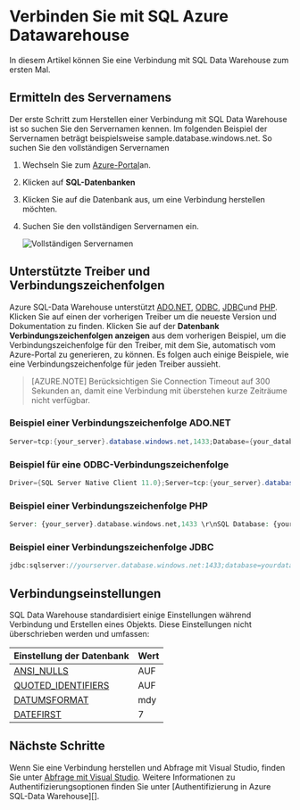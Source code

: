 <properties
   pageTitle="Verbinden mit SQL Azure Datawarehouse | Microsoft Azure"
   description="So suchen Sie den Server und die Verbindungszeichenfolge Zeichenfolge für Ihre Azure SQL-Data Warehouse"
   services="sql-data-warehouse"
   documentationCenter="NA"
   authors="sonyam"
   manager="barbkess"
   editor=""/>

<tags
   ms.service="sql-data-warehouse"
   ms.devlang="NA"
   ms.topic="get-started-article"
   ms.tgt_pltfrm="NA"
   ms.workload="data-services"
   ms.date="09/26/2016"
   ms.author="sonyama;barbkess"/>

# <a name="connect-to-azure-sql-data-warehouse"></a>Verbinden Sie mit SQL Azure Datawarehouse

In diesem Artikel können Sie eine Verbindung mit SQL Data Warehouse zum ersten Mal.

## <a name="find-your-server-name"></a>Ermitteln des Servernamens

Der erste Schritt zum Herstellen einer Verbindung mit SQL Data Warehouse ist so suchen Sie den Servernamen kennen.  Im folgenden Beispiel der Servernamen beträgt beispielsweise sample.database.windows.net. So suchen Sie den vollständigen Servernamen

1. Wechseln Sie zum [Azure-Portal][]an.
2. Klicken auf **SQL-Datenbanken** 
3. Klicken Sie auf die Datenbank aus, um eine Verbindung herstellen möchten.
4. Suchen Sie den vollständigen Servernamen ein.

    ![Vollständigen Servernamen][1]

## <a name="supported-drivers-and-connection-strings"></a>Unterstützte Treiber und Verbindungszeichenfolgen

Azure SQL-Data Warehouse unterstützt [ADO.NET][], [ODBC][], [JDBC][]und [PHP][]. Klicken Sie auf einen der vorherigen Treiber um die neueste Version und Dokumentation zu finden. Klicken Sie auf der **Datenbank Verbindungszeichenfolgen anzeigen** aus dem vorherigen Beispiel, um die Verbindungszeichenfolge für den Treiber, mit dem Sie, automatisch vom Azure-Portal zu generieren, zu können.  Es folgen auch einige Beispiele, wie eine Verbindungszeichenfolge für jeden Treiber aussieht.

> [AZURE.NOTE] Berücksichtigen Sie Connection Timeout auf 300 Sekunden an, damit eine Verbindung mit überstehen kurze Zeiträume nicht verfügbar.

### <a name="adonet-connection-string-example"></a>Beispiel einer Verbindungszeichenfolge ADO.NET

```C#
Server=tcp:{your_server}.database.windows.net,1433;Database={your_database};User ID={your_user_name};Password={your_password_here};Encrypt=True;TrustServerCertificate=False;Connection Timeout=30;
```

### <a name="odbc-connection-string-example"></a>Beispiel für eine ODBC-Verbindungszeichenfolge

```C#
Driver={SQL Server Native Client 11.0};Server=tcp:{your_server}.database.windows.net,1433;Database={your_database};Uid={your_user_name};Pwd={your_password_here};Encrypt=yes;TrustServerCertificate=no;Connection Timeout=30;
```

### <a name="php-connection-string-example"></a>Beispiel einer Verbindungszeichenfolge PHP

```PHP
Server: {your_server}.database.windows.net,1433 \r\nSQL Database: {your_database}\r\nUser Name: {your_user_name}\r\n\r\nPHP Data Objects(PDO) Sample Code:\r\n\r\ntry {\r\n   $conn = new PDO ( \"sqlsrv:server = tcp:{your_server}.database.windows.net,1433; Database = {your_database}\", \"{your_user_name}\", \"{your_password_here}\");\r\n    $conn->setAttribute( PDO::ATTR_ERRMODE, PDO::ERRMODE_EXCEPTION );\r\n}\r\ncatch ( PDOException $e ) {\r\n   print( \"Error connecting to SQL Server.\" );\r\n   die(print_r($e));\r\n}\r\n\rSQL Server Extension Sample Code:\r\n\r\n$connectionInfo = array(\"UID\" => \"{your_user_name}\", \"pwd\" => \"{your_password_here}\", \"Database\" => \"{your_database}\", \"LoginTimeout\" => 30, \"Encrypt\" => 1, \"TrustServerCertificate\" => 0);\r\n$serverName = \"tcp:{your_server}.database.windows.net,1433\";\r\n$conn = sqlsrv_connect($serverName, $connectionInfo);
```

### <a name="jdbc-connection-string-example"></a>Beispiel einer Verbindungszeichenfolge JDBC

```Java
jdbc:sqlserver://yourserver.database.windows.net:1433;database=yourdatabase;user={your_user_name};password={your_password_here};encrypt=true;trustServerCertificate=false;hostNameInCertificate=*.database.windows.net;loginTimeout=30;
```

## <a name="connection-settings"></a>Verbindungseinstellungen

SQL Data Warehouse standardisiert einige Einstellungen während Verbindung und Erstellen eines Objekts. Diese Einstellungen nicht überschrieben werden und umfassen:

| Einstellung der Datenbank       | Wert                        |
| :--------------------- | :--------------------------- |
| [ANSI_NULLS][]         | AUF                           |
| [QUOTED_IDENTIFIERS][] | AUF                           |
| [DATUMSFORMAT][]         | mdy                          |
| [DATEFIRST][]          | 7                            |

## <a name="next-steps"></a>Nächste Schritte

Wenn Sie eine Verbindung herstellen und Abfrage mit Visual Studio, finden Sie unter [Abfrage mit Visual Studio][]. Weitere Informationen zu Authentifizierungsoptionen finden Sie unter [Authentifizierung in Azure SQL-Data Warehouse][].

<!--Articles-->
[Abfrage mit Visual Studio]: ./sql-data-warehouse-query-visual-studio.md
[Authentifizierung in SQL Azure Datawarehouse]: ./sql-data-warehouse-authentication.md

<!--MSDN references-->
[ADO.NET]: https://msdn.microsoft.com/library/e80y5yhx(v=vs.110).aspx
[ODBC]: https://msdn.microsoft.com/library/jj730314.aspx
[PHP]: https://msdn.microsoft.com/library/cc296172.aspx?f=255&MSPPError=-2147217396
[JDBC]: https://msdn.microsoft.com/library/mt484311(v=sql.110).aspx
[ANSI_NULLS]: https://msdn.microsoft.com/library/ms188048.aspx
[QUOTED_IDENTIFIERS]: https://msdn.microsoft.com/library/ms174393.aspx
[DATUMSFORMAT]: https://msdn.microsoft.com/library/ms189491.aspx
[DATEFIRST]: https://msdn.microsoft.com/library/ms181598.aspx

<!--Other-->
[Azure-portal]: https://portal.azure.com

<!--Image references-->
[1]: media/sql-data-warehouse-connect-overview/get-server-name.png


